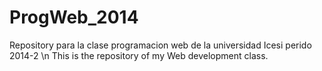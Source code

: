 ProgWeb_2014
============
Repository para la clase programacion web de la universidad Icesi perido 2014-2 \n
This is the repository of my Web development class.
